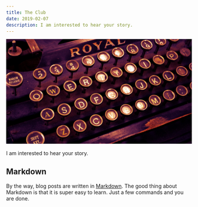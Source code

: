 ```yaml
---
title: The Club
date: 2019-02-07
description: I am interested to hear your story.
---
```


![Vintage Typewriter](img/1200/16x9/03.jpg)

I am interested to hear your story.

## Markdown

By the way, blog posts are written in [Markdown](https://guides.github.com/features/mastering-markdown/). The good thing about Markdown is that it is super easy to learn. Just a few commands and you are done.

